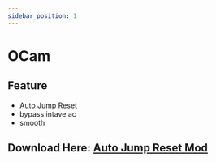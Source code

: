 ```yaml
---
sidebar_position: 1
---
```


# OCam

## Feature
- Auto Jump Reset
- bypass intave ac
- smooth
## Download Here: [Auto Jump Reset Mod](https://firebasestorage.googleapis.com/v0/b/frendacute.appspot.com/o/AutoJumpReset%20mod.rar?alt=media&token=be0b3115-dd0f-477b-aedb-de8e18c162ff)
